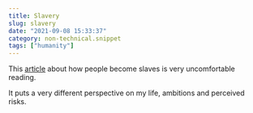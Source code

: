 ```yaml
---
title: Slavery
slug: slavery
date: "2021-09-08 15:33:37"
category: non-technical.snippet
tags: ["humanity"]
---
```


This [article](https://www.ft.com/content/26f1a120-990f-11e5-95c7-d47aa298f769)
about how people become slaves is very uncomfortable reading.

It puts a very different perspective on my life, ambitions and perceived risks.
